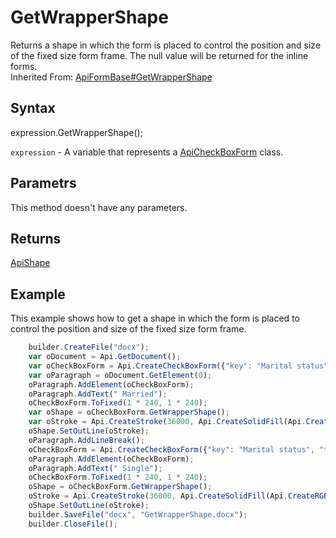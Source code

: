 # GetWrapperShape

Returns a shape in which the form is placed to control the position and size of the fixed size form frame. The null value will be returned for the inline forms.<br>Inherited From: [ApiFormBase#GetWrapperShape](../../ApiFormBase/Methods/GetWrapperShape.md)

## Syntax

expression.GetWrapperShape();

`expression` - A variable that represents a [ApiCheckBoxForm](../ApiCheckBoxForm.md) class.

## Parametrs

This method doesn't have any parameters.

## Returns

[ApiShape](../../ApiShape/ApiShape.md)

## Example

This example shows how to get a shape in which the form is placed to control the position and size of the fixed size form frame.

```javascript
	builder.CreateFile("docx");
	var oDocument = Api.GetDocument();
	var oCheckBoxForm = Api.CreateCheckBoxForm({"key": "Marital status", "tip": "Specify your marital status", "required": true, "placeholder": "Marital status", "radio": true});
	var oParagraph = oDocument.GetElement(0);
	oParagraph.AddElement(oCheckBoxForm);
	oParagraph.AddText(" Married");
	oCheckBoxForm.ToFixed(1 * 240, 1 * 240);
	var oShape = oCheckBoxForm.GetWrapperShape();
	var oStroke = Api.CreateStroke(36000, Api.CreateSolidFill(Api.CreateRGBColor(255, 111, 61)));
	oShape.SetOutLine(oStroke);
	oParagraph.AddLineBreak();
	oCheckBoxForm = Api.CreateCheckBoxForm({"key": "Marital status", "tip": "Specify your marital status", "required": true, "placeholder": "Marital status", "radio": true});
	oParagraph.AddElement(oCheckBoxForm);
	oParagraph.AddText(" Single");
	oCheckBoxForm.ToFixed(1 * 240, 1 * 240);
	oShape = oCheckBoxForm.GetWrapperShape();
	oStroke = Api.CreateStroke(36000, Api.CreateSolidFill(Api.CreateRGBColor(255, 111, 61)));
	oShape.SetOutLine(oStroke);
	builder.SaveFile("docx", "GetWrapperShape.docx");
	builder.CloseFile();
```